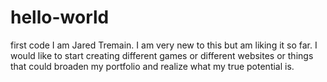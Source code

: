 # hello-world
first code
I am Jared Tremain. I am very new to this but am liking it so far. I would like to start creating different games or different websites or things that could broaden my portfolio and realize what my true potential is. 
